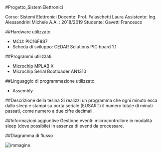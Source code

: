 #Progetto_SistemiElettronici

Corso: Sistemi Elettronici
Docente: Prof. Falaschetti Laura
Assistente: Ing. Alessandrini Michele
A.A. : 2018/2019
Studente: Gavetti Francesco

##Hardware utilizzato
-	MCU: PIC16F887
-	Scheda di sviluppo: CEDAR Solutions PIC board 1.1

##Programmi utilizzati
-	Microchip MPLAB X
-	Microchip Serial Bootloader AN1310

##Linguaggio di programmazione utilizzato
-	Assembly

##Descrizione della tesina
Si realizzi un programma che ogni minuto esca dallo sleep e stampi su porta seriale (EUSART) il numero totale di minuti passati, come numero a due cifre decimali.

##Informazioni aggiuntive
Gestione eventi: microcontrollore in modalità sleep (dove possibile) in assenza di eventi da processare.

##Diagramma di flusso

![immagine](https://user-images.githubusercontent.com/56198732/174773347-239ab1fc-7088-4fb7-ab71-0cd816d603cc.png)
